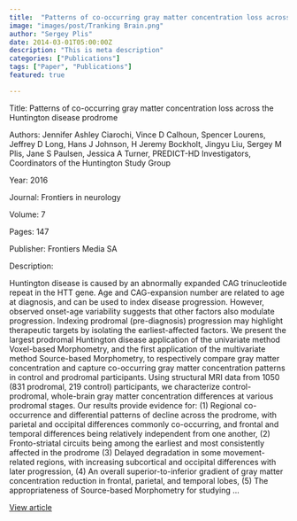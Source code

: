 ```yaml
---
title:  "Patterns of co-occurring gray matter concentration loss across the Huntington disease prodrome"
image: "images/post/Tranking Brain.png"
author: "Sergey Plis"
date: 2014-03-01T05:00:00Z
description: "This is meta description"
categories: ["Publications"]
tags: ["Paper", "Publications"]
featured: true

---
```

Title: Patterns of co-occurring gray matter concentration loss across the Huntington disease prodrome
  
Authors: Jennifer Ashley Ciarochi, Vince D Calhoun, Spencer Lourens, Jeffrey D Long, Hans J Johnson, H Jeremy Bockholt, Jingyu Liu, Sergey M Plis, Jane S Paulsen, Jessica A Turner, PREDICT-HD Investigators, Coordinators of the Huntington Study Group
  
Year: 2016
  
Journal: Frontiers in neurology
  
Volume: 7
  
Pages: 147
  
Publisher: Frontiers Media SA
  
Description:
  
Huntington disease is caused by an abnormally expanded CAG trinucleotide repeat in the HTT gene. Age and CAG-expansion number are related to age at diagnosis, and can be used to index disease progression. However, observed onset-age variability suggests that other factors also modulate progression. Indexing prodromal (pre-diagnosis) progression may highlight therapeutic targets by isolating the earliest-affected factors. We present the largest prodromal Huntington disease application of the univariate method Voxel-based Morphometry, and the first application of the multivariate method Source-based Morphometry, to respectively compare gray matter concentration and capture co-occurring gray matter concentration patterns in control and prodromal participants. Using structural MRI data from 1050 (831 prodromal, 219 control) participants, we characterize control-prodromal, whole-brain gray matter concentration differences at various prodromal stages. Our results provide evidence for: (1) Regional co-occurrence and differential patterns of decline across the prodrome, with parietal and occipital differences commonly co-occurring, and frontal and temporal differences being relatively independent from one another, (2) Fronto-striatal circuits being among the earliest and most consistently affected in the prodrome (3) Delayed degradation in some movement-related regions, with increasing subcortical and occipital differences with later progression, (4) An overall superior-to-inferior gradient of gray matter concentration reduction in frontal, parietal, and temporal lobes, (5) The appropriateness of Source-based Morphometry for studying …

  
[View article](https://www.frontiersin.org/articles/10.3389/fneur.2016.00147/full)  
